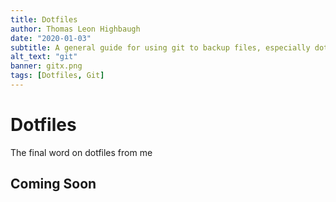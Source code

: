```yaml
---
title: Dotfiles
author: Thomas Leon Highbaugh
date: "2020-01-03"
subtitle: A general guide for using git to backup files, especially dotfiles.
alt_text: "git"
banner: gitx.png
tags: [Dotfiles, Git]
---
```


# Dotfiles 
The final word on dotfiles from me

## Coming Soon
